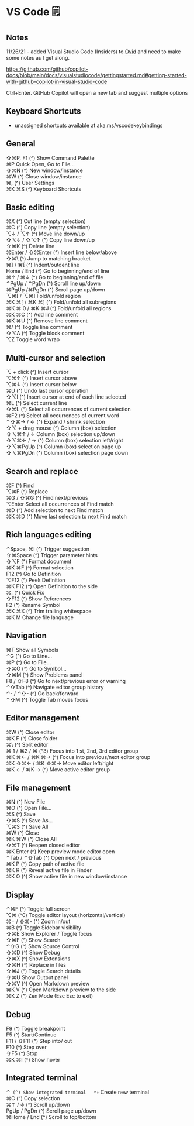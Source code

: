 # VS Code 🗒️

## Notes

11/26/21 - added Visual Studio Code (Insiders) to [Ovid](/docs/computers/ovid) and need to make some notes as I get along.  


https://github.com/github/copilot-docs/blob/main/docs/visualstudiocode/gettingstarted.md#getting-started-with-github-copilot-in-visual-studio-code  

Ctrl+Enter. GitHub Copilot will open a new tab and suggest multiple options

## Keyboard Shortcuts

- unassigned shortcuts available at aka.ms/vscodekeybindings 

## General

⇧⌘P, F1 (^) Show Command Palette  
⌘P Quick Open, Go to File...  
⇧⌘N (^) New window/instance  
⌘W (^) Close window/instance  
⌘, (^) User Settings  
⌘K ⌘S (^) Keyboard Shortcuts  
  
## Basic editing  
  
⌘X (^) Cut line (empty selection)  
⌘C (^) Copy line (empty selection)  
⌥↓ / ⌥↑ (^) Move line down/up  
⇧⌥↓ / ⇧⌥↑ (^) Copy line down/up  
⇧⌘K (^) Delete line  
⌘Enter / ⇧⌘Enter (^) Insert line below/above  
⇧⌘\ (^) Jump to matching bracket  
⌘] / ⌘[ (^) Indent/outdent line  
Home / End (^) Go to beginning/end of line  
⌘↑ / ⌘↓ (^) Go to beginning/end of file  
⌃PgUp / ⌃PgDn (^) Scroll line up/down  
⌘PgUp /⌘PgDn (^) Scroll page up/down  
⌥⌘[ / ⌥⌘] Fold/unfold region  
⌘K ⌘[ / ⌘K ⌘] (^) Fold/unfold all subregions  
⌘K ⌘ 0 / ⌘K ⌘J (^) Fold/unfold all regions  
⌘K ⌘C (^) Add line comment  
⌘K ⌘U (^) Remove line comment  
⌘/ (^) Toggle line comment  
⇧⌥A (^) Toggle block comment  
⌥Z Toggle word wrap  
  
## Multi-cursor and selection  
  
⌥ + click (^) Insert cursor  
⌥⌘↑ (^) Insert cursor above  
⌥⌘↓ (^) Insert cursor below  
⌘U (^) Undo last cursor operation  
⇧⌥I (^) Insert cursor at end of each line selected  
⌘L (^) Select current line  
⇧⌘L (^) Select all occurrences of current selection  
⌘F2 (^) Select all occurrences of current word  
⌃⇧⌘→ / ← (^) Expand / shrink selection  
⇧⌥ + drag mouse (^) Column (box) selection  
⇧⌥⌘↑ / ↓ Column (box) selection up/down  
⇧⌥⌘← / → (^) Column (box) selection left/right  
⇧⌥⌘PgUp (^) Column (box) selection page up  
⇧⌥⌘PgDn (^) Column (box) selection page down  
  
## Search and replace  
  
⌘F (^) Find  
⌥⌘F (^) Replace  
⌘G / ⇧⌘G (^) Find next/previous  
⌥Enter Select all occurrences of Find match  
⌘D (^) Add selection to next Find match  
⌘K ⌘D (^) Move last selection to next Find match  
  
## Rich languages editing  
  
⌃Space, ⌘I (^) Trigger suggestion  
⇧⌘Space (^) Trigger parameter hints  
⇧⌥F (^) Format document  
⌘K ⌘F (^) Format selection  
F12 (^) Go to Definition  
⌥F12 (^) Peek Definition  
⌘K F12 (^) Open Definition to the side  
⌘. (^) Quick Fix  
⇧F12 (^) Show References  
F2 (^) Rename Symbol  
⌘K ⌘X (^) Trim trailing whitespace  
⌘K M Change file language  
  
## Navigation  
  
⌘T Show all Symbols  
⌃G (^) Go to Line...  
⌘P (^) Go to File...  
⇧⌘O (^) Go to Symbol...  
⇧⌘M (^) Show Problems panel  
F8 / ⇧F8 (^) Go to next/previous error or warning  
⌃⇧Tab (^) Navigate editor group history  
⌃- / ⌃⇧- (^) Go back/forward  
⌃⇧M (^) Toggle Tab moves focus  
  
## Editor management  
  
⌘W (^) Close editor  
⌘K F (^) Close folder  
⌘\ (^) Split editor  
⌘ 1 / ⌘2 / ⌘ (^3) Focus into 1 st, 2nd, 3rd editor group  
⌘K ⌘← / ⌘K ⌘→ (^) Focus into previous/next editor group  
⌘K ⇧⌘← / ⌘K ⇧⌘→ Move editor left/right  
⌘K ← / ⌘K → (^) Move active editor group  
  
## File management  
  
⌘N (^) New File  
⌘O (^) Open File...  
⌘S (^) Save  
⇧⌘S (^) Save As...  
⌥⌘S (^) Save All  
⌘W (^) Close  
⌘K ⌘W (^) Close All  
⇧⌘T (^) Reopen closed editor  
⌘K Enter (^) Keep preview mode editor open  
⌃Tab / ⌃⇧Tab (^) Open next / previous  
⌘K P (^) Copy path of active file  
⌘K R (^) Reveal active file in Finder  
⌘K O (^) Show active file in new window/instance  
  
## Display  
  
⌃⌘F (^) Toggle full screen  
⌥⌘ (^0) Toggle editor layout (horizontal/vertical)  
⌘= / ⇧⌘- (^) Zoom in/out  
⌘B (^) Toggle Sidebar visibility  
⇧⌘E Show Explorer / Toggle focus  
⇧⌘F (^) Show Search  
⌃⇧G (^) Show Source Control  
⇧⌘D (^) Show Debug  
⇧⌘X (^) Show Extensions  
⇧⌘H (^) Replace in files  
⇧⌘J (^) Toggle Search details  
⇧⌘U Show Output panel  
⇧⌘V (^) Open Markdown preview  
⌘K V (^) Open Markdown preview to the side  
⌘K Z (^) Zen Mode (Esc Esc to exit)  
  
## Debug  
  
F9 (^) Toggle breakpoint  
F5 (^) Start/Continue  
F11 / ⇧F11 (^) Step into/ out  
F10 (^) Step over  
⇧F5 (^) Stop  
⌘K ⌘I (^) Show hover  
  
## Integrated terminal  
  
⌃` (^) Show integrated terminal  
⌃⇧` Create new terminal  
⌘C (^) Copy selection  
⌘↑ / ↓ (^) Scroll up/down  
PgUp / PgDn (^) Scroll page up/down  
⌘Home / End (^) Scroll to top/bottom  
  
 

